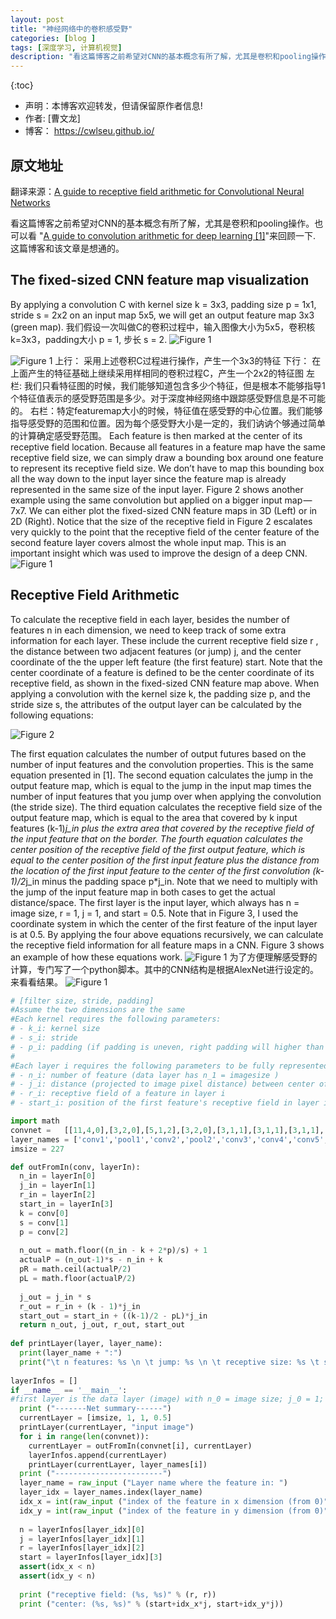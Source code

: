 ```yaml
---
layout: post
title: "神经网络中的卷积感受野"
categories: [blog ]
tags: [深度学习, 计算机视觉]
description: "看这篇博客之前希望对CNN的基本概念有所了解，尤其是卷积和pooling操作。也可以看 <https://arxiv.org/pdf/1603.07285.pdf>来回顾一下. 这篇博客和该文章是想通的。 "
---
```

{:toc}

- 声明：本博客欢迎转发，但请保留原作者信息!
- 作者: [曹文龙]
- 博客： <https://cwlseu.github.io/>

## 原文地址

翻译来源：[A guide to receptive field arithmetic for Convolutional Neural Networks](https://medium.com/@nikasa1889/a-guide-to-receptive-field-arithmetic-for-convolutional-neural-networks-e0f514068807)

看这篇博客之前希望对CNN的基本概念有所了解，尤其是卷积和pooling操作。也可以看 "[A guide to convolution arithmetic for deep learning [1]](https://arxiv.org/pdf/1603.07285.pdf)"来回顾一下. 这篇博客和该文章是想通的。

## The fixed-sized CNN feature map visualization

 By applying a convolution C with kernel size k = 3x3, padding size p = 1x1, stride s = 2x2 on an input map 5x5, we will get an output feature map 3x3 (green map).
我们假设一次叫做C的卷积过程中，输入图像大小为5x5，卷积核k=3x3，padding大小 p = 1, 步长 s = 2.
![Figure 1](https://cwlseu.github.io/images/receptiveregion/eq1.png)

![Figure 1](https://cwlseu.github.io/images/receptiveregion/1.png)
上行： 采用上述卷积C过程进行操作，产生一个3x3的特征
下行： 在上面产生的特征基础上继续采用样相同的卷积过程C，产生一个2x2的特征图
左栏: 我们只看特征图的时候，我们能够知道包含多少个特征，但是根本不能够指导1个特征值表示的感受野范围是多少。对于深度神经网络中跟踪感受野信息是不可能的。
右栏：特定featuremap大小的时候，特征值在感受野的中心位置。我们能够指导感受野的范围和位置。因为每个感受野大小是一定的，我们讷讷个够通过简单的计算确定感受野范围。
Each feature is then marked at the center of its receptive field location. Because all features in a feature map have the same receptive field size, we can simply draw a bounding box around one feature to represent its receptive field size. We don’t have to map this bounding box all the way down to the input layer since the feature map is already represented in the same size of the input layer. Figure 2 shows another example using the same convolution but applied on a bigger input map — 7x7. We can either plot the fixed-sized CNN feature maps in 3D (Left) or in 2D (Right). Notice that the size of the receptive field in Figure 2 escalates very quickly to the point that the receptive field of the center feature of the second feature layer covers almost the whole input map. This is an important insight which was used to improve the design of a deep CNN.
![Figure 1](https://cwlseu.github.io/images/receptiveregion/2.png)

## Receptive Field Arithmetic

To calculate the receptive field in each layer, besides the number of features n in each dimension, we need to keep track of some extra information for each layer. These include the current receptive field size r , the distance between two adjacent features (or jump) j, and the center coordinate of the the upper left feature (the first feature) start. Note that the center coordinate of a feature is defined to be the center coordinate of its receptive field, as shown in the fixed-sized CNN feature map above. When applying a convolution with the kernel size k, the padding size p, and the stride size s, the attributes of the output layer can be calculated by the following equations:

![Figure 2](https://cwlseu.github.io/images/receptiveregion/eq2.png)

The first equation calculates the number of output futures based on the number of input features and the convolution properties. This is the same equation presented in [1].
The second equation calculates the jump in the output feature map, which is equal to the jump in the input map times the number of input features that you jump over when applying the convolution (the stride size).
The third equation calculates the receptive field size of the output feature map, which is equal to the area that covered by k input features (k-1)*j_in plus the extra area that covered by the receptive field of the input feature that on the border.
The fourth equation calculates the center position of the receptive field of the first output feature, which is equal to the center position of the first input feature plus the distance from the location of the first input feature to the center of the first convolution (k-1)/2*j_in minus the padding space p*j_in. Note that we need to multiply with the jump of the input feature map in both cases to get the actual distance/space.
The first layer is the input layer, which always has n = image size, r = 1, j = 1, and start = 0.5. Note that in Figure 3, I used the coordinate system in which the center of the first feature of the input layer is at 0.5. By applying the four above equations recursively, we can calculate the receptive field information for all feature maps in a CNN. Figure 3 shows an example of how these equations work.
![Figure 1](https://cwlseu.github.io/images/receptiveregion/3.png)
为了方便理解感受野的计算，专门写了一个python脚本。其中的CNN结构是根据AlexNet进行设定的。来看看结果。
![Figure 1](https://cwlseu.github.io/images/receptiveregion/result.png)

```python
# [filter size, stride, padding]
#Assume the two dimensions are the same
#Each kernel requires the following parameters:
# - k_i: kernel size
# - s_i: stride
# - p_i: padding (if padding is uneven, right padding will higher than left padding; "SAME" option in tensorflow)
# 
#Each layer i requires the following parameters to be fully represented: 
# - n_i: number of feature (data layer has n_1 = imagesize )
# - j_i: distance (projected to image pixel distance) between center of two adjacent features
# - r_i: receptive field of a feature in layer i
# - start_i: position of the first feature's receptive field in layer i (idx start from 0, negative means the center fall into padding)

import math
convnet =   [[11,4,0],[3,2,0],[5,1,2],[3,2,0],[3,1,1],[3,1,1],[3,1,1],[3,2,0],[6,1,0], [1, 1, 0]]
layer_names = ['conv1','pool1','conv2','pool2','conv3','conv4','conv5','pool5','fc6-conv', 'fc7-conv']
imsize = 227

def outFromIn(conv, layerIn):
  n_in = layerIn[0]
  j_in = layerIn[1]
  r_in = layerIn[2]
  start_in = layerIn[3]
  k = conv[0]
  s = conv[1]
  p = conv[2]
  
  n_out = math.floor((n_in - k + 2*p)/s) + 1
  actualP = (n_out-1)*s - n_in + k 
  pR = math.ceil(actualP/2)
  pL = math.floor(actualP/2)
  
  j_out = j_in * s
  r_out = r_in + (k - 1)*j_in
  start_out = start_in + ((k-1)/2 - pL)*j_in
  return n_out, j_out, r_out, start_out
  
def printLayer(layer, layer_name):
  print(layer_name + ":")
  print("\t n features: %s \n \t jump: %s \n \t receptive size: %s \t start: %s " % (layer[0], layer[1], layer[2], layer[3]))
 
layerInfos = []
if __name__ == '__main__':
#first layer is the data layer (image) with n_0 = image size; j_0 = 1; r_0 = 1; and start_0 = 0.5
  print ("-------Net summary------")
  currentLayer = [imsize, 1, 1, 0.5]
  printLayer(currentLayer, "input image")
  for i in range(len(convnet)):
    currentLayer = outFromIn(convnet[i], currentLayer)
    layerInfos.append(currentLayer)
    printLayer(currentLayer, layer_names[i])
  print ("------------------------")
  layer_name = raw_input ("Layer name where the feature in: ")
  layer_idx = layer_names.index(layer_name)
  idx_x = int(raw_input ("index of the feature in x dimension (from 0)"))
  idx_y = int(raw_input ("index of the feature in y dimension (from 0)"))
  
  n = layerInfos[layer_idx][0]
  j = layerInfos[layer_idx][1]
  r = layerInfos[layer_idx][2]
  start = layerInfos[layer_idx][3]
  assert(idx_x < n)
  assert(idx_y < n)
  
  print ("receptive field: (%s, %s)" % (r, r))
  print ("center: (%s, %s)" % (start+idx_x*j, start+idx_y*j))

```
